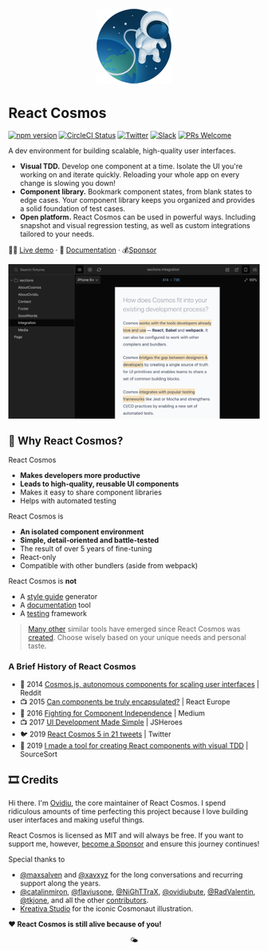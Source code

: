 <p align="center">
  <a href="https://reactcosmos.org"><img alt="Cosmos" src="cosmos.png"></a>
</p>

# React Cosmos

[![npm version](https://img.shields.io/npm/v/react-cosmos.svg?style=flat)](https://www.npmjs.com/package/react-cosmos) [![CircleCI Status](https://circleci.com/gh/react-cosmos/react-cosmos.svg?style=shield)](https://circleci.com/gh/react-cosmos/react-cosmos) [![Twitter](https://img.shields.io/twitter/follow/ReactCosmos.svg?color=%2338A1F3&label=twitter&style=flat)](https://twitter.com/ReactCosmos) [![Slack](https://join-react-cosmos.now.sh/badge.svg)](https://join-react-cosmos.now.sh/) [![PRs Welcome](https://img.shields.io/badge/PRs-welcome-brightgreen.svg)](https://github.com/react-cosmos/react-cosmos/blob/master/CONTRIBUTING.md#how-to-contribute)

A dev environment for building scalable, high-quality user interfaces.

- **Visual TDD.** Develop one component at a time. Isolate the UI you&apos;re
  working on and iterate quickly. Reloading your whole app on
  every change is slowing you down!
- **Component library.** Bookmark component states, from blank states to edge
  cases. Your component library keeps you organized and provides a solid
  foundation of test cases.
- **Open platform.** React Cosmos can be used in powerful ways. Including
  snapshot and visual regression testing, as well as custom integrations
  tailored to your needs.

👩‍🚀 [Live demo](https://reactcosmos.org/live-demo/) · 📜 [Documentation](docs) · 💰[Sponsor](https://github.com/users/skidding/sponsorship)

[![React Cosmos](next.png)](https://reactcosmos.org)

## 🤔 Why React Cosmos?

React Cosmos

- **Makes developers more productive**
- **Leads to high-quality, reusable UI components**
- Makes it easy to share component libraries
- Helps with automated testing

React Cosmos is

- **An isolated component environment**
- **Simple, detail-oriented and battle-tested**
- The result of over 5 years of fine-tuning
- React-only
- Compatible with other bundlers (aside from webpack)

React Cosmos is **not**

- A [style guide](https://react-styleguidist.js.org) generator
- A [documentation](https://www.docz.site) tool
- A [testing](https://github.com/testing-library/react-testing-library) framework

> [Many other](https://react-styleguidist.js.org/docs/cookbook.html#are-there-any-other-projects-like-this) similar tools have emerged since React Cosmos was [created](https://www.youtube.com/watch?v=t9V2oKK83Kg). Choose wisely based on your unique needs and personal taste.

### A Brief History of React Cosmos

- 📢 2014 [Cosmos.js, autonomous components for scaling user interfaces](https://www.reddit.com/r/javascript/comments/252cdy/cosmosjs_autonomous_components_for_scaling_user/) | Reddit
- 📺 2015 [Can components be truly encapsulated?](https://www.youtube.com/watch?v=t9V2oKK83Kg) | React Europe
- 📝 2016 [Fighting for Component Independence](https://medium.com/@skidding/fighting-for-component-independence-2a762ee53272) | Medium
- 📺 2017 [UI Development Made Simple](https://www.youtube.com/watch?v=C3tx999wbgM) | JSHeroes
- 🐦 2019 [React Cosmos 5 in 21 tweets](https://twitter.com/ReactCosmos/status/1189127279533793281) | Twitter
- 💬 2019 [I made a tool for creating React components with visual TDD](https://sourcesort.com/interview/ovidiu-chereches-react-cosmos) | SourceSort

## 🎞 Credits

Hi there. I'm [Ovidiu](https://twitter.com/skidding), the core maintainer of React Cosmos. I spend ridiculous amounts of time perfecting this project because I love building user interfaces and making useful things.

React Cosmos is licensed as MIT and will always be free. If you want to support me, however, [become a Sponsor](https://github.com/users/skidding/sponsorship) and ensure this journey continues!

Special thanks to

- [@maxsalven](https://github.com/maxsalven) and [@xavxyz](https://github.com/xavxyz) for the long conversations and recurring support along the years.
- [@catalinmiron](https://github.com/catalinmiron), [@flaviusone](https://github.com/flaviusone), [@NiGhTTraX](https://github.com/NiGhTTraX), [@ovidiubute](https://github.com/ovidiubute), [@RadValentin](https://github.com/RadValentin), [@tkjone](https://github.com/tkjone), and all the other [contributors](https://github.com/react-cosmos/react-cosmos/graphs/contributors).
- [Kreativa Studio](http://www.kreativa-studio.com/) for the iconic Cosmonaut illustration.

**❤️ React Cosmos is still alive because of you!**

<p align="center">🌤</p>
